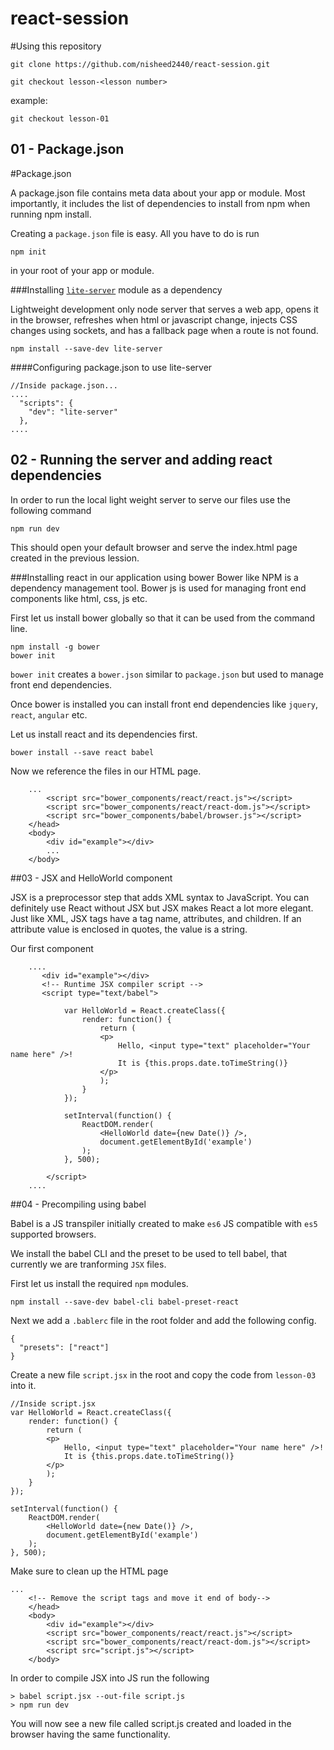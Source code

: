 # react-session

#Using this repository

```
git clone https://github.com/nisheed2440/react-session.git
```

```
git checkout lesson-<lesson number>
```

example:
```
git checkout lesson-01
```

## 01 - Package.json
#Package.json

A package.json file contains meta data about your app or module. Most importantly, it includes the list of dependencies to install from npm when running npm install.

Creating a `package.json` file is easy. All you have to do is run

```
npm init
```
in your root of your app or module.

###Installing [`lite-server`](https://github.com/johnpapa/lite-server) module as a dependency

Lightweight development only node server that serves a web app, opens it in the browser, refreshes when html or javascript change, injects CSS changes using sockets, and has a fallback page when a route is not found.
```
npm install --save-dev lite-server
```

####Configuring package.json to use lite-server

```
//Inside package.json...
....
  "scripts": {    
    "dev": "lite-server"
  },
....
```

## 02 - Running the server and adding react dependencies

In order to run the local light weight server to serve our files use the following command

```
npm run dev
```

This should open your default browser and serve the index.html page created in the previous lession.

###Installing react in our application using bower
Bower like NPM is a dependency management tool. Bower js is used for managing front end components like html, css, js etc.

First let us install bower globally so that it can be used from the command line.

```
npm install -g bower
bower init
```
`bower init` creates a `bower.json` similar to `package.json` but used to manage front end dependencies.

Once bower is installed you can install front end dependencies like `jquery`, `react`, `angular` etc.

Let us install react and its dependencies first.

```
bower install --save react babel
```

Now we reference the files in our HTML page.

```
    ...
        <script src="bower_components/react/react.js"></script>
        <script src="bower_components/react/react-dom.js"></script>
        <script src="bower_components/babel/browser.js"></script>
    </head>
    <body>
        <div id="example"></div>
        ...
    </body>
```

##03 - JSX and HelloWorld component

JSX is a preprocessor step that adds XML syntax to JavaScript. You can definitely use React without JSX but JSX makes React a lot more elegant. Just like XML, JSX tags have a tag name, attributes, and children. If an attribute value is enclosed in quotes, the value is a string.

Our first component

```
    ....
       <div id="example"></div>
       <!-- Runtime JSX compiler script -->
       <script type="text/babel">

            var HelloWorld = React.createClass({
                render: function() {
                    return (
                    <p>
                        Hello, <input type="text" placeholder="Your name here" />!
                        It is {this.props.date.toTimeString()}
                    </p>
                    );
                }
            });

            setInterval(function() {
                ReactDOM.render(
                    <HelloWorld date={new Date()} />,
                    document.getElementById('example')
                );
            }, 500);

        </script> 
    ....
```

##04 - Precompiling using babel

Babel is a JS transpiler initially created to make `es6` JS compatible with `es5` supported browsers.

We install the babel CLI and the preset to be used to tell babel, that currently we are tranforming `JSX` files.

First let us install the required `npm` modules.
```
npm install --save-dev babel-cli babel-preset-react
```

Next we add a `.bablerc` file in the root folder and add the following config.

```
{
  "presets": ["react"]
}
```

Create a new file `script.jsx` in the root and copy the code from `lesson-03` into it.

```
//Inside script.jsx
var HelloWorld = React.createClass({
    render: function() {
        return (
        <p>
            Hello, <input type="text" placeholder="Your name here" />!
            It is {this.props.date.toTimeString()}
        </p>
        );
    }
});

setInterval(function() {
    ReactDOM.render(
        <HelloWorld date={new Date()} />,
        document.getElementById('example')
    );
}, 500);
```

Make sure to clean up the HTML page
```
...
    <!-- Remove the script tags and move it end of body-->
    </head>
    <body>
        <div id="example"></div>
        <script src="bower_components/react/react.js"></script>
        <script src="bower_components/react/react-dom.js"></script>
        <script src="script.js"></script>
    </body>
```

In order to compile JSX into JS run the following
```
> babel script.jsx --out-file script.js
> npm run dev
```
You will now see a new file called script.js created and loaded in the browser having the same functionality.